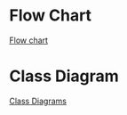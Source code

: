 # Flow Chart

[Flow chart](https://user-images.githubusercontent.com/59721857/154486434-7cd6e2a7-e2c6-4bae-98b3-689e641d1b9d.png)

# Class Diagram

[Class Diagrams](https://user-images.githubusercontent.com/59721857/154488874-a4b02d2b-3901-4522-89e6-4cfc9b821d12.png)
